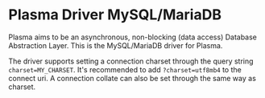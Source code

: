 # Plasma Driver MySQL/MariaDB

Plasma aims to be an asynchronous, non-blocking (data access) Database Abstraction Layer. This is the MySQL/MariaDB driver for Plasma.

The driver supports setting a connection charset through the query string `charset=MY_CHARSET`. It's recommended to add `?charset=utf8mb4` to the connect uri. A connection collate can also be set through the same way as charset.

